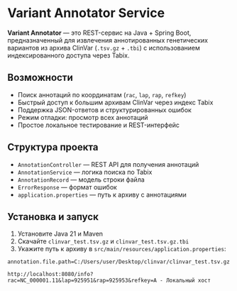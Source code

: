 # Variant Annotator Service

**Variant Annotator** — это REST-сервис на Java + Spring Boot, предназначенный для извлечения аннотированных генетических вариантов из архива ClinVar (`.tsv.gz` + `.tbi`) с использованием индексированного доступа через Tabix.

## Возможности

- Поиск аннотаций по координатам (`rac`, `lap`, `rap`, `refkey`)
- Быстрый доступ к большим архивам ClinVar через индекс Tabix
- Поддержка JSON-ответов и структурированных ошибок
- Режим отладки: просмотр всех аннотаций
- Простое локальное тестирование и REST-интерфейс

## Структура проекта
- `AnnotationController` — REST API для получения аннотаций
- `AnnotationService` — логика поиска по Tabix
- `AnnotationRecord` — модель строки файла
- `ErrorResponse` — формат ошибок
- `application.properties` — путь к архиву с аннотациями
## Установка и запуск
1. Установите Java 21 и Maven
2. Скачайте `clinvar_test.tsv.gz` и `clinvar_test.tsv.gz.tbi`
3. Укажите путь к архиву в `src/main/resources/application.properties`:
```properties
annotation.file.path=C:/Users/user/Desktop/clinvar/clinvar_test.tsv.gz

http://localhost:8080/info?rac=NC_000001.11&lap=925951&rap=925953&refkey=A - Локальный хост
